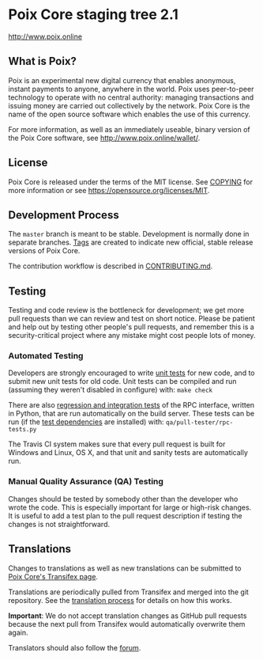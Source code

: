 Poix Core staging tree 2.1
===============================

http://www.poix.online


What is Poix?
----------------

Poix is an experimental new digital currency that enables anonymous, instant
payments to anyone, anywhere in the world. Poix uses peer-to-peer technology
to operate with no central authority: managing transactions and issuing money
are carried out collectively by the network. Poix Core is the name of the open
source software which enables the use of this currency.

For more information, as well as an immediately useable, binary version of
the Poix Core software, see http://www.poix.online/wallet/.


License
-------

Poix Core is released under the terms of the MIT license. See [COPYING](COPYING) for more
information or see https://opensource.org/licenses/MIT.

Development Process
-------------------

The `master` branch is meant to be stable. Development is normally done in separate branches.
[Tags](https://github.com/poixpay/poix/tags) are created to indicate new official,
stable release versions of Poix Core.

The contribution workflow is described in [CONTRIBUTING.md](CONTRIBUTING.md).

Testing
-------

Testing and code review is the bottleneck for development; we get more pull
requests than we can review and test on short notice. Please be patient and help out by testing
other people's pull requests, and remember this is a security-critical project where any mistake might cost people
lots of money.

### Automated Testing

Developers are strongly encouraged to write [unit tests](/doc/unit-tests.md) for new code, and to
submit new unit tests for old code. Unit tests can be compiled and run
(assuming they weren't disabled in configure) with: `make check`

There are also [regression and integration tests](/qa) of the RPC interface, written
in Python, that are run automatically on the build server.
These tests can be run (if the [test dependencies](/qa) are installed) with: `qa/pull-tester/rpc-tests.py`

The Travis CI system makes sure that every pull request is built for Windows
and Linux, OS X, and that unit and sanity tests are automatically run.

### Manual Quality Assurance (QA) Testing

Changes should be tested by somebody other than the developer who wrote the
code. This is especially important for large or high-risk changes. It is useful
to add a test plan to the pull request description if testing the changes is
not straightforward.

Translations
------------

Changes to translations as well as new translations can be submitted to
[Poix Core's Transifex page](https://www.transifex.com/projects/p/poix/).

Translations are periodically pulled from Transifex and merged into the git repository. See the
[translation process](doc/translation_process.md) for details on how this works.

**Important**: We do not accept translation changes as GitHub pull requests because the next
pull from Transifex would automatically overwrite them again.

Translators should also follow the [forum](http://www.poix.online/).

